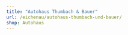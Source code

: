 ```yaml
---
title: "Autohaus Thumbach & Bauer"
url: /eichenau/autohaus-thumbach-und-bauer/
shop: Autohaus
---
```

